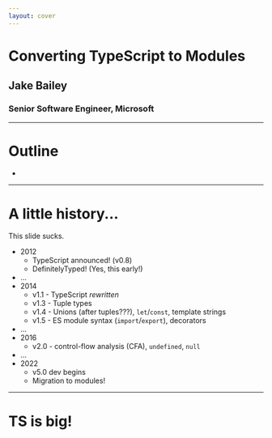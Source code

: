 ```yaml
---
layout: cover
---
```


# Converting TypeScript to Modules

## Jake Bailey

### Senior Software Engineer, Microsoft

---

# Outline

-

---

# A little history...

This slide sucks.

- 2012
  - TypeScript announced! (v0.8)
  - DefinitelyTyped! (Yes, this early!)
- ...
- 2014
  - v1.1 - TypeScript _rewritten_
  - v1.3 - Tuple types
  - v1.4 - Unions (after tuples???), `let`/`const`, template strings
  - v1.5 - ES module syntax (`import`/`export`), decorators
- ...
- 2016
  - v2.0 - control-flow analysis (CFA), `undefined`, `null`
- ...
- 2022
  - v5.0 dev begins
  - Migration to modules!

---

# TS is big!

<!-- TODO: use LightOrDark -->

<LightOrDark>
<template #dark><TSReleaseByLines theme="dark" /></template>
<template #light><TSReleaseByLines theme="light" /></template>
</LightOrDark>
